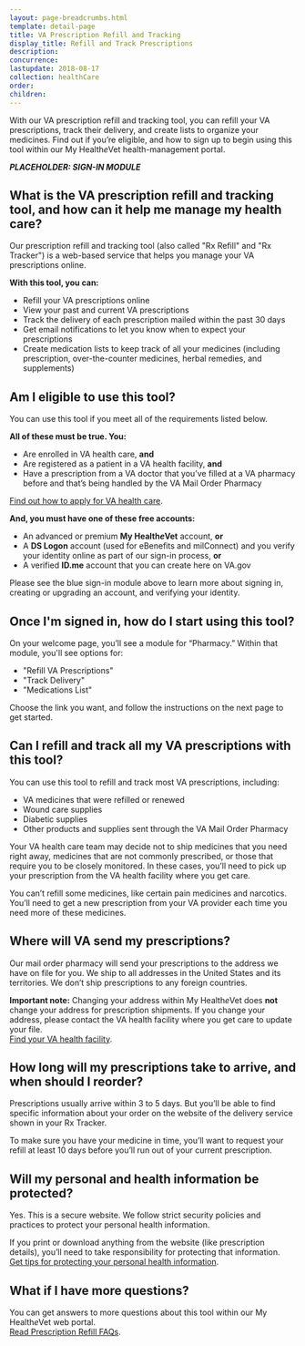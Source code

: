 ```yaml
---
layout: page-breadcrumbs.html
template: detail-page
title: VA Prescription Refill and Tracking
display_title: Refill and Track Prescriptions
description: 
concurrence: 
lastupdate: 2018-08-17
collection: healthCare
order: 
children: 
---
```

<div itemscope itemtype="http://schema.org/FAQPage">
<div itemprop="description" class="va-introtext">

With our VA prescription refill and tracking tool, you can refill your VA prescriptions, track their delivery, and create lists to organize your medicines. Find out if you’re eligible, and how to sign up to begin using this tool within our My Health*e*Vet health-management portal.

</div>

***PLACEHOLDER: SIGN-IN MODULE***

<div itemscope itemtype="http://schema.org/Question">

<h2 itemprop="name">What is the VA prescription refill and tracking tool, and how can it help me manage my health care?</h2>
<div itemprop="acceptedAnswer" itemscope itemtype="http://schema.org/Answer">
<div itemprop="text"> 

Our prescription refill and tracking tool (also called "Rx Refill" and "Rx Tracker") is a web-based service that helps you manage your VA prescriptions online. 
 
**With this tool, you can:**
- Refill your VA prescriptions online 
- View your past and current VA prescriptions
- Track the delivery of each prescription mailed within the past 30 days 
- Get email notifications to let you know when to expect your prescriptions
- Create medication lists to keep track of all your medicines (including prescription, over-the-counter medicines, herbal remedies, and supplements)

</div>
</div>
</div>

<div itemscope itemtype="http://schema.org/Question">

<h2 itemprop="name">Am I eligible to use this tool?</h2>
<div itemprop="acceptedAnswer" itemscope itemtype="http://schema.org/Answer">
<div itemprop="text"> 

You can use this tool if you meet all of the requirements listed below.
 
**All of these must be true. You:**
- Are enrolled in VA health care, **and**
- Are registered as a patient in a VA health facility, **and**
- Have a prescription from a VA doctor that you’ve filled at a VA pharmacy before and that’s being handled by the VA Mail Order Pharmacy

[Find out how to apply for VA health care](/health-care/apply/).

**And, you must have one of these free accounts:**
- An advanced or premium **My Health*e*Vet** account, **or**
- A **DS Logon** account (used for eBenefits and milConnect) and you verify your identity online as part of our sign-in process, **or**
- A verified **ID.me** account that you can create here on VA.gov

Please see the blue sign-in module above to learn more about signing in, creating or upgrading an account, and verifying your identity.

</div>
</div>
</div>

<div itemscope itemtype="http://schema.org/Question">

<h2 itemprop="name">Once I'm signed in, how do I start using this tool?</h2>
<div itemprop="acceptedAnswer" itemscope itemtype="http://schema.org/Answer">
<div itemprop="text"> 

On your welcome page, you’ll see a module for “Pharmacy.” Within that module, you'll see options for:
- "Refill VA Prescriptions"
- "Track Delivery"
- "Medications List"

Choose the link you want, and follow the instructions on the next page to get started.

</div>
</div>
</div>

<div itemscope itemtype="http://schema.org/Question">

<h2 itemprop="name">Can I refill and track all my VA prescriptions with this tool?</h2>
<div itemprop="acceptedAnswer" itemscope itemtype="http://schema.org/Answer">
<div itemprop="text"> 

You can use this tool to refill and track most VA prescriptions, including:
- VA medicines that were refilled or renewed
- Wound care supplies
- Diabetic supplies
- Other products and supplies sent through the VA Mail Order Pharmacy

Your VA health care team may decide not to ship medicines that you need right away, medicines that are not commonly prescribed, or those that require you to be closely monitored. In these cases, you’ll need to pick up your prescription from the VA health facility where you get care.

You can’t refill some medicines, like certain pain medicines and narcotics. You’ll need to get a new prescription from your VA provider each time you need more of these medicines. 

</div>
</div>
</div>

<div itemscope itemtype="http://schema.org/Question">

<h2 itemprop="name">Where will VA send my prescriptions?</h2>
<div itemprop="acceptedAnswer" itemscope itemtype="http://schema.org/Answer">
<div itemprop="text"> 

Our mail order pharmacy will send your prescriptions to the address we have on file for you. We ship to all addresses in the United States and its territories. We don’t ship prescriptions to any foreign countries. 

**Important note:** Changing your address within My Health*e*Vet does **not** change your address for prescription shipments. If you change your address, please contact the VA health facility where you get care to update your file. <br>
[Find your VA health facility](/facilities).

</div>
</div>
</div>

<div itemscope itemtype="http://schema.org/Question">

<h2 itemprop="name">How long will my prescriptions take to arrive, and when should I reorder?</h2>
<div itemprop="acceptedAnswer" itemscope itemtype="http://schema.org/Answer">
<div itemprop="text"> 

Prescriptions usually arrive within 3 to 5 days. But you’ll be able to find specific information about your order on the website of the delivery service shown in your Rx Tracker.

To make sure you have your medicine in time, you’ll want to request your refill at least 10 days before you’ll run out of your current prescription.

</div>
</div>
</div>

<div itemscope itemtype="http://schema.org/Question">

<h2 itemprop="name">Will my personal and health information be protected?</h2>
<div itemprop="acceptedAnswer" itemscope itemtype="http://schema.org/Answer">
<div itemprop="text"> 

Yes. This is a secure website. We follow strict security policies and practices to protect your personal health information.

If you print or download anything from the website (like prescription details), you’ll need to take responsibility for protecting that information. <br>
[Get tips for protecting your personal health information](https://www.myhealth.va.gov/mhv-portal-web/web/myhealthevet/protecting-your-personal-health-information).

</div>
</div>
</div>

<div itemscope itemtype="http://schema.org/Question">

<h2 itemprop="name">What if I have more questions?</h2>
<div itemprop="acceptedAnswer" itemscope itemtype="http://schema.org/Answer">
<div itemprop="text"> 

You can get answers to more questions about this tool within our My Health*e*Vet web portal. <br>
[Read Prescription Refill FAQs](https://www.myhealth.va.gov/mhv-portal-web/web/myhealthevet/faqs#PrescriptionRefill).

</div>
</div>
</div>
</div>
